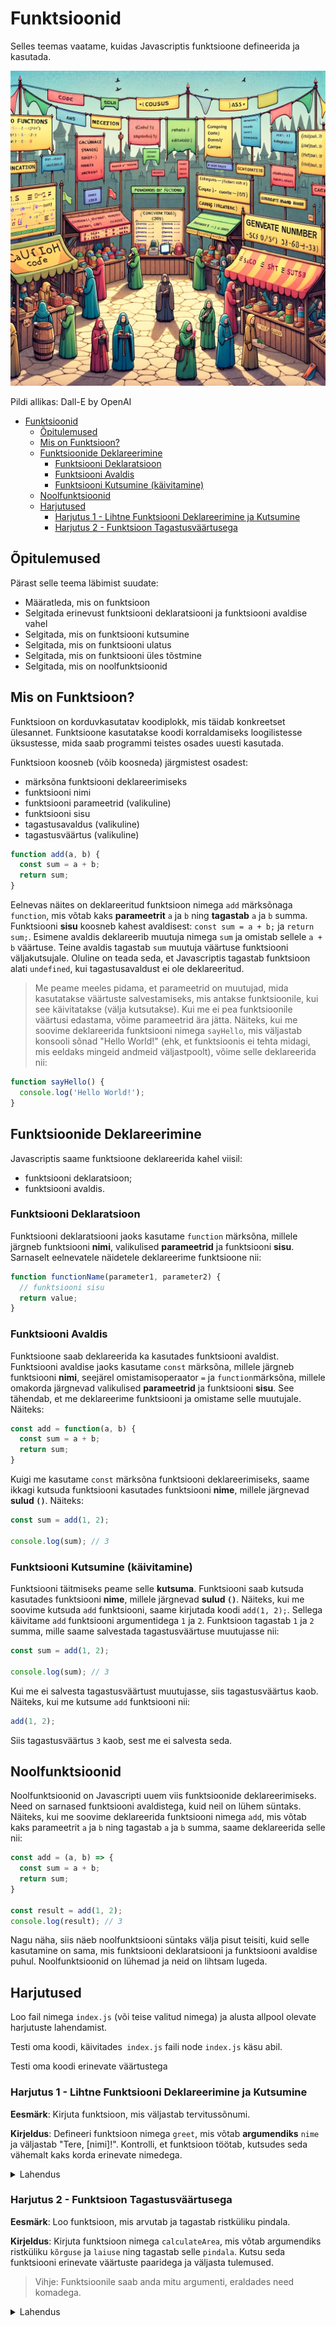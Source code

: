 # Funktsioonid

Selles teemas vaatame, kuidas Javascriptis funktsioone defineerida ja kasutada.

![Funktsioonid](Functions.webp)

Pildi allikas: Dall-E by OpenAI

- [Funktsioonid](#funktsioonid)
  - [Õpitulemused](#õpitulemused)
  - [Mis on Funktsioon?](#mis-on-funktsioon)
  - [Funktsioonide Deklareerimine](#funktsioonide-deklareerimine)
    - [Funktsiooni Deklaratsioon](#funktsiooni-deklaratsioon)
    - [Funktsiooni Avaldis](#funktsiooni-avaldis)
    - [Funktsiooni Kutsumine (käivitamine)](#funktsiooni-kutsumine-käivitamine)
  - [Noolfunktsioonid](#noolfunktsioonid)
  - [Harjutused](#harjutused)
    - [Harjutus 1 - Lihtne Funktsiooni Deklareerimine ja Kutsumine](#harjutus-1---lihtne-funktsiooni-deklareerimine-ja-kutsumine)
    - [Harjutus 2 - Funktsioon Tagastusväärtusega](#harjutus-2---funktsioon-tagastusväärtusega)

## Õpitulemused

Pärast selle teema läbimist suudate:

- Määratleda, mis on funktsioon
- Selgitada erinevust funktsiooni deklaratsiooni ja funktsiooni avaldise vahel
- Selgitada, mis on funktsiooni kutsumine
- Selgitada, mis on funktsiooni ulatus
- Selgitada, mis on funktsiooni üles tõstmine
- Selgitada, mis on noolfunktsioonid

## Mis on Funktsioon?

Funktsioon on korduvkasutatav koodiplokk, mis täidab konkreetset ülesannet. Funktsioone kasutatakse koodi korraldamiseks loogilistesse üksustesse, mida saab programmi teistes osades uuesti kasutada.

Funktsioon koosneb (võib koosneda) järgmistest osadest:

- märksõna funktsiooni deklareerimiseks
- funktsiooni nimi
- funktsiooni parameetrid (valikuline)
- funktsiooni sisu
- tagastusavaldus (valikuline)
- tagastusväärtus (valikuline)

```javascript
function add(a, b) {
  const sum = a + b;
  return sum;
}
```
Eelnevas näites on deklareeritud funktsioon nimega `add` märksõnaga `function`, mis võtab kaks **parameetrit** `a` ja `b` ning **tagastab** `a` ja `b` summa. Funktsiooni **sisu** koosneb kahest avaldisest: `const sum = a + b;` ja `return sum;`. Esimene avaldis deklareerib muutuja nimega `sum` ja omistab sellele `a + b` väärtuse. Teine avaldis tagastab `sum` muutuja väärtuse funktsiooni väljakutsujale. Oluline on teada seda, et Javascriptis tagastab funktsioon alati `undefined`, kui tagastusavaldust ei ole deklareeritud.

> Me peame meeles pidama, et parameetrid on muutujad, mida kasutatakse väärtuste salvestamiseks, mis antakse funktsioonile, kui see käivitatakse (välja kutsutakse). Kui me ei pea funktsioonile väärtusi edastama, võime parameetrid ära jätta. Näiteks, kui me soovime deklareerida funktsiooni nimega `sayHello`, mis väljastab konsooli sõnad "Hello World!" (ehk, et funktsioonis ei tehta midagi, mis eeldaks mingeid andmeid väljastpoolt), võime selle deklareerida nii:

```javascript
function sayHello() {
  console.log('Hello World!');
}
```

## Funktsioonide Deklareerimine

Javascriptis saame funktsioone deklareerida kahel viisil:
- funktsiooni deklaratsioon;
- funktsiooni avaldis.

### Funktsiooni Deklaratsioon

Funktsiooni deklaratsiooni jaoks kasutame `function` märksõna, millele järgneb funktsiooni **nimi**, valikulised **parameetrid** ja funktsiooni **sisu**. Sarnaselt eelnevatele näidetele deklareerime funktsioone nii:

```javascript
function functionName(parameter1, parameter2) {
  // funktsiooni sisu
  return value;
}
```

### Funktsiooni Avaldis

Funktsioone saab deklareerida ka kasutades funktsiooni avaldist. Funktsiooni avaldise jaoks kasutame `const` märksõna, millele järgneb funktsiooni **nimi**, seejärel omistamisoperaator `=` ja `function`märksõna, millele omakorda järgnevad valikulised **parameetrid** ja funktsiooni **sisu**. See tähendab, et me deklareerime funktsiooni ja omistame selle muutujale. Näiteks:

```javascript
const add = function(a, b) {
  const sum = a + b;
  return sum;
}
```

Kuigi me kasutame `const` märksõna funktsiooni deklareerimiseks, saame ikkagi kutsuda funktsiooni kasutades funktsiooni **nime**, millele järgnevad **sulud `()`**. Näiteks:

```javascript
const sum = add(1, 2);

console.log(sum); // 3
```

### Funktsiooni Kutsumine (käivitamine)

Funktsiooni täitmiseks peame selle **kutsuma**. Funktsiooni saab kutsuda kasutades funktsiooni **nime**, millele järgnevad **sulud `()`**. Näiteks, kui me soovime kutsuda `add` funktsiooni, saame kirjutada koodi `add(1, 2);`. Sellega käivitame `add` funktsiooni argumentidega `1` ja `2`. Funktsioon tagastab `1` ja `2` summa, mille saame salvestada tagastusväärtuse muutujasse nii:

```javascript
const sum = add(1, 2);

console.log(sum); // 3
```

Kui me ei salvesta tagastusväärtust muutujasse, siis tagastusväärtus kaob. Näiteks, kui me kutsume `add` funktsiooni nii:

```javascript
add(1, 2);
```

Siis tagastusväärtus `3` kaob, sest me ei salvesta seda.

## Noolfunktsioonid

Noolfunktsioonid on Javascripti uuem viis funktsioonide deklareerimiseks. Need on sarnased funktsiooni avaldistega, kuid neil on lühem süntaks. Näiteks, kui me soovime deklareerida funktsiooni nimega `add`, mis võtab kaks parameetrit `a` ja `b` ning tagastab `a` ja `b` summa, saame deklareerida selle nii:

```javascript
const add = (a, b) => {
  const sum = a + b;
  return sum;
}

const result = add(1, 2);
console.log(result); // 3
```

Nagu näha, siis näeb noolfunktsiooni süntaks välja pisut teisiti, kuid selle kasutamine on sama, mis funktsiooni deklaratsiooni ja funktsiooni avaldise puhul. Noolfunktsioonid on lühemad ja neid on lihtsam lugeda.

## Harjutused

Loo fail nimega `index.js` (või teise valitud nimega) ja alusta allpool olevate harjutuste lahendamist.

Testi oma koodi, käivitades` index.js` faili node `index.js` käsu abil.

Testi oma koodi erinevate väärtustega

### Harjutus 1 - Lihtne Funktsiooni Deklareerimine ja Kutsumine

**Eesmärk**: Kirjuta funktsioon, mis väljastab tervitussõnumi.

**Kirjeldus**: Defineeri funktsioon nimega `greet`, mis võtab **argumendiks** `nime` ja väljastab "Tere, [nimi]!". Kontrolli, et funktsioon töötab, kutsudes seda vähemalt kaks korda erinevate nimedega.

<details>
  <summary>Lahendus</summary>

```javascript	
function greet(name) {
  console.log(`Tere, ${name}!`);
}

greet('John');
```
![Funktsiooni deklareerimine](function.gif)

</details>

### Harjutus 2 - Funktsioon Tagastusväärtusega

**Eesmärk**: Loo funktsioon, mis arvutab ja tagastab ristküliku pindala.

**Kirjeldus**: Kirjuta funktsioon nimega `calculateArea`, mis võtab argumendiks ristküliku `kõrguse` ja `laiuse` ning tagastab selle `pindala`. Kutsu seda funktsiooni erinevate väärtuste paaridega ja väljasta tulemused.

> Vihje: Funktsioonile saab anda mitu argumenti, eraldades need komadega.

<details>
  <summary>Lahendus</summary>
  
```js
function calculateArea(length, width) {
  const area = length * width;
  return area;
}

const area1 = calculateArea(5, 10);
console.log(area1);

const area2 = calculateArea(2, 4);
console.log(area2);
```

</details>
